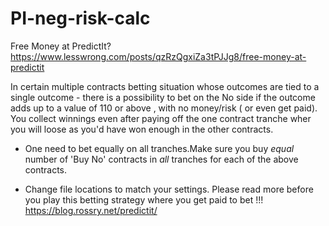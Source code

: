 # PI-neg-risk-calc
Free Money at PredictIt?
https://www.lesswrong.com/posts/qzRzQgxiZa3tPJJg8/free-money-at-predictit

In certain multiple contracts betting situation whose outcomes are tied to a single outcome - there is a possibility to bet on the No side if the outcome adds up to a value of 110 or above , with no money/risk ( or even get paid). You collect winnings even after paying off the one contract tranche wher you will loose as you'd have won enough in the other contracts.
* One need to bet equally on all tranches.Make sure you buy *equal* number of 'Buy No' contracts in *all* tranches for each of the above contracts. 

* Change file locations to match your settings.
Please read more before you play this betting strategy where you get paid 
to bet !!!
https://blog.rossry.net/predictit/
